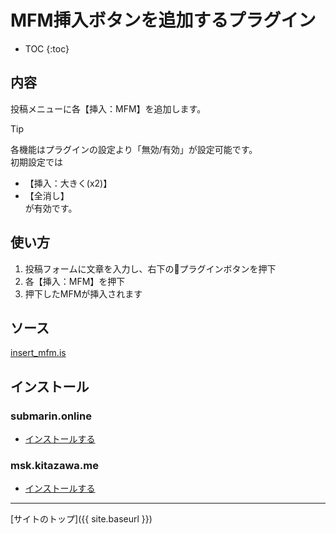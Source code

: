 # MFM挿入ボタンを追加するプラグイン

* TOC
{:toc}

## 内容
投稿メニューに各【挿入：MFM】を追加します。

> [!TIP]
> 各機能はプラグインの設定より「無効/有効」が設定可能です。  
> 初期設定では
> - 【挿入：大きく(x2)】
> - 【全消し】  
> が有効です。

## 使い方

1. 投稿フォームに文章を入力し、右下の🔌プラグインボタンを押下
2. 各【挿入：MFM】を押下
3. 押下したMFMが挿入されます


## ソース
[insert_mfm.is](https://github.com/elysion-pre/MisskeyPlugins/blob/main/src/insert_mfm.is)

## インストール

### submarin.online
- [インストールする](https://submarin.online/install-extentions?url=https://elysion-pre.github.io/MisskeyPlugins/json/insert_mfm.json&hash=6e361a3042bd2e264c5d71d5146e1ef2c2ef6874ac417def48510d2f22806fd02a4d6fc771c086b0033134ea18c3bbc1631509778e3bec7fbeceb4254081d368)

### msk.kitazawa.me
- [インストールする](https://msk.kitazawa.me/install-extentions?url=https://elysion-pre.github.io/MisskeyPlugins/json/insert_mfm.json&hash=6e361a3042bd2e264c5d71d5146e1ef2c2ef6874ac417def48510d2f22806fd02a4d6fc771c086b0033134ea18c3bbc1631509778e3bec7fbeceb4254081d368)

----

[サイトのトップ]({{ site.baseurl }})
